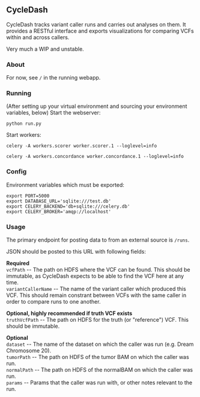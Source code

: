 ## CycleDash

CycleDash tracks variant caller runs and carries out analyses on them. It
provides a RESTful interface and exports visualizations for comparing VCFs
within and across callers.

Very much a WIP and unstable.

### About

For now, see `/` in the running webapp.

### Running

(After setting up your virtual environment and sourcing your environment
variables, below) Start the webserver:

`python run.py`

Start workers:

`celery -A workers.scorer worker.scorer.1 --loglevel=info`

`celery -A workers.concordance worker.concordance.1 --loglevel=info`


### Config

Environment variables which must be exported:

```
export PORT=5000
export DATABASE_URL='sqlite:///test.db'
export CELERY_BACKEND='db+sqlite:///celery.db'
export CELERY_BROKER='amqp://localhost'
```

### Usage

The primary endpoint for posting data to from an external source is `/runs`. 

JSON should be posted to this URL with following fields: 

**Required**  
`vcfPath` -- The path on HDFS where the VCF can be found. This should be immutable, as CycleDash expects to be able to find the VCF here at any time.  
`variantCallerName` -- The name of the variant caller which produced this VCF. This should remain constrant between VCFs with the same caller in order to compare runs to one another.  

**Optional, highly recommended if truth VCF exists**   
`truthVcfPath` -- The path on HDFS for the truth (or "reference") VCF. This should be immutable.  

**Optional**  
`dataset` -- The name of the dataset on which the caller was run (e.g. Dream Chromosome 20).  
`tumorPath` -- The path on HDFS of the tumor BAM on which the caller was run.  
`normalPath` -- The path on HDFS of the normalBAM on which the caller was run.  
`params` -- Params that the caller was run with, or other notes relevant to the run.  

